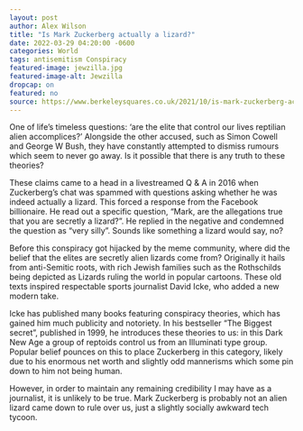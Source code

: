 ```yaml
---
layout: post
author: Alex Wilson 
title: "Is Mark Zuckerberg actually a lizard?"
date: 2022-03-29 04:20:00 -0600
categories: World  
tags: antisemitism Conspiracy
featured-image: jewzilla.jpg
featured-image-alt: Jewzilla
dropcap: on 
featured: no 
source: https://www.berkeleysquares.co.uk/2021/10/is-mark-zuckerberg-actually-a-lizard/ 
---
```

One of life’s timeless questions: ‘are the elite that control our lives reptilian alien accomplices?’ Alongside the other accused, such as Simon Cowell and George W Bush, they have constantly attempted to dismiss rumours which seem to never go away. Is it possible that there is any truth to these theories?

These claims came to a head in a livestreamed Q & A in 2016 when Zuckerberg’s chat was spammed with questions asking whether he was indeed actually a lizard. This forced a response from the Facebook billionaire. He read out a specific question, “Mark, are the allegations true that you are secretly a lizard?”. He replied in the negative and condemned the question as “very silly”. Sounds like something a lizard would say, no?

Before this conspiracy got hijacked by the meme community, where did the belief that the elites are secretly alien lizards come from? Originally it hails from anti-Semitic roots, with rich Jewish families such as the Rothschilds being depicted as Lizards ruling the world in popular cartoons. These old texts inspired respectable sports journalist David Icke, who added a new modern take.

Icke has published many books featuring conspiracy theories, which has gained him much publicity and notoriety. In his bestseller “The Biggest secret”, published in 1999, he introduces these theories to us: in this Dark New Age a group of reptoids control us from an Illuminati type group. Popular belief pounces on this to place Zuckerberg in this category, likely due to his enormous net worth and slightly odd mannerisms which some pin down to him not being human.

However, in order to maintain any remaining credibility I may have as a journalist, it is unlikely to be true. Mark Zuckerberg is probably not an alien lizard came down to rule over us, just a slightly socially awkward tech tycoon.



